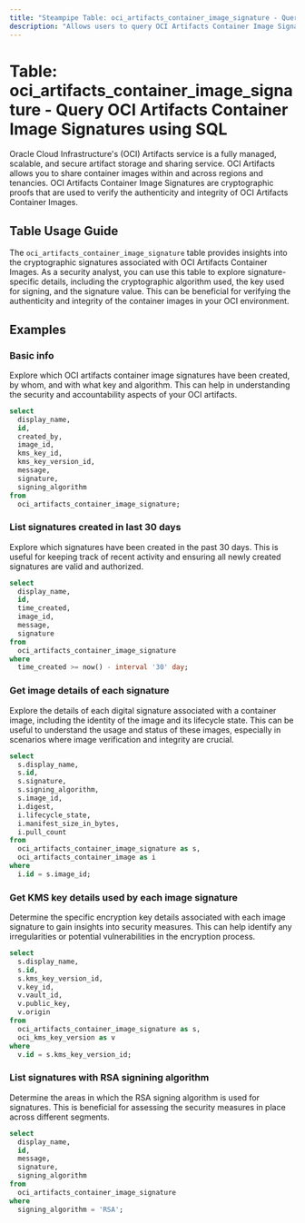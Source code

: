 ```yaml
---
title: "Steampipe Table: oci_artifacts_container_image_signature - Query OCI Artifacts Container Image Signatures using SQL"
description: "Allows users to query OCI Artifacts Container Image Signatures."
---
```


# Table: oci_artifacts_container_image_signature - Query OCI Artifacts Container Image Signatures using SQL

Oracle Cloud Infrastructure's (OCI) Artifacts service is a fully managed, scalable, and secure artifact storage and sharing service. OCI Artifacts allows you to share container images within and across regions and tenancies. OCI Artifacts Container Image Signatures are cryptographic proofs that are used to verify the authenticity and integrity of OCI Artifacts Container Images.

## Table Usage Guide

The `oci_artifacts_container_image_signature` table provides insights into the cryptographic signatures associated with OCI Artifacts Container Images. As a security analyst, you can use this table to explore signature-specific details, including the cryptographic algorithm used, the key used for signing, and the signature value. This can be beneficial for verifying the authenticity and integrity of the container images in your OCI environment.

## Examples

### Basic info
Explore which OCI artifacts container image signatures have been created, by whom, and with what key and algorithm. This can help in understanding the security and accountability aspects of your OCI artifacts.

```sql
select
  display_name,
  id,
  created_by,
  image_id,
  kms_key_id,
  kms_key_version_id,
  message,
  signature,
  signing_algorithm
from
  oci_artifacts_container_image_signature;
```

### List signatures created in last 30 days
Explore which signatures have been created in the past 30 days. This is useful for keeping track of recent activity and ensuring all newly created signatures are valid and authorized.

```sql
select
  display_name,
  id,
  time_created,
  image_id,
  message,
  signature
from
  oci_artifacts_container_image_signature
where
  time_created >= now() - interval '30' day;
```

### Get image details of each signature
Explore the details of each digital signature associated with a container image, including the identity of the image and its lifecycle state. This can be useful to understand the usage and status of these images, especially in scenarios where image verification and integrity are crucial.

```sql
select
  s.display_name,
  s.id,
  s.signature,
  s.signing_algorithm,
  s.image_id,
  i.digest,
  i.lifecycle_state,
  i.manifest_size_in_bytes,
  i.pull_count
from
  oci_artifacts_container_image_signature as s,
  oci_artifacts_container_image as i
where
  i.id = s.image_id;
```

### Get KMS key details used by each image signature
Determine the specific encryption key details associated with each image signature to gain insights into security measures. This can help identify any irregularities or potential vulnerabilities in the encryption process.

```sql
select
  s.display_name,
  s.id,
  s.kms_key_version_id,
  v.key_id,
  v.vault_id,
  v.public_key,
  v.origin
from
  oci_artifacts_container_image_signature as s,
  oci_kms_key_version as v
where
  v.id = s.kms_key_version_id;
```

### List signatures with RSA signining algorithm
Determine the areas in which the RSA signing algorithm is used for signatures. This is beneficial for assessing the security measures in place across different segments.

```sql
select
  display_name,
  id,
  message,
  signature,
  signing_algorithm
from
  oci_artifacts_container_image_signature
where
  signing_algorithm = 'RSA';
```